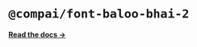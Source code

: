 # `@compai/font-baloo-bhai-2`

[**Read the docs &rarr;**](https://components.ai/docs/typefaces/baloo-bhai-2)
